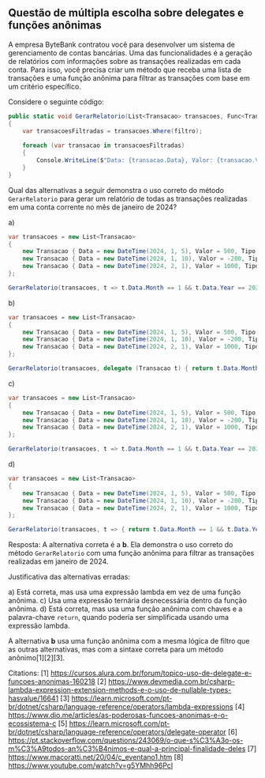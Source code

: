 ## Questão de múltipla escolha sobre delegates e funções anônimas

A empresa ByteBank contratou você para desenvolver um sistema de gerenciamento de contas bancárias. Uma das funcionalidades é a geração de relatórios com informações sobre as transações realizadas em cada conta. Para isso, você precisa criar um método que receba uma lista de transações e uma função anônima para filtrar as transações com base em um critério específico.

Considere o seguinte código:

```csharp
public static void GerarRelatorio(List<Transacao> transacoes, Func<Transacao, bool> filtro)
{
    var transacoesFiltradas = transacoes.Where(filtro);
    
    foreach (var transacao in transacoesFiltradas)
    {
        Console.WriteLine($"Data: {transacao.Data}, Valor: {transacao.Valor}, Tipo: {transacao.Tipo}");
    }
}
```

Qual das alternativas a seguir demonstra o uso correto do método `GerarRelatorio` para gerar um relatório de todas as transações realizadas em uma conta corrente no mês de janeiro de 2024?

a)
```csharp
var transacoes = new List<Transacao>
{
    new Transacao { Data = new DateTime(2024, 1, 5), Valor = 500, Tipo = "Depósito" },
    new Transacao { Data = new DateTime(2024, 1, 10), Valor = -200, Tipo = "Saque" },
    new Transacao { Data = new DateTime(2024, 2, 1), Valor = 1000, Tipo = "Depósito" }
};

GerarRelatorio(transacoes, t => t.Data.Month == 1 && t.Data.Year == 2024);
```

b)
```csharp
var transacoes = new List<Transacao>
{
    new Transacao { Data = new DateTime(2024, 1, 5), Valor = 500, Tipo = "Depósito" },
    new Transacao { Data = new DateTime(2024, 1, 10), Valor = -200, Tipo = "Saque" },
    new Transacao { Data = new DateTime(2024, 2, 1), Valor = 1000, Tipo = "Depósito" }
};

GerarRelatorio(transacoes, delegate (Transacao t) { return t.Data.Month == 1 && t.Data.Year == 2024; });
```

c)
```csharp
var transacoes = new List<Transacao>
{
    new Transacao { Data = new DateTime(2024, 1, 5), Valor = 500, Tipo = "Depósito" },
    new Transacao { Data = new DateTime(2024, 1, 10), Valor = -200, Tipo = "Saque" },
    new Transacao { Data = new DateTime(2024, 2, 1), Valor = 1000, Tipo = "Depósito" }
};

GerarRelatorio(transacoes, t => t.Data.Month == 1 && t.Data.Year == 2024 ? true : false);
```

d)
```csharp
var transacoes = new List<Transacao>
{
    new Transacao { Data = new DateTime(2024, 1, 5), Valor = 500, Tipo = "Depósito" },
    new Transacao { Data = new DateTime(2024, 1, 10), Valor = -200, Tipo = "Saque" },
    new Transacao { Data = new DateTime(2024, 2, 1), Valor = 1000, Tipo = "Depósito" }
};

GerarRelatorio(transacoes, t => { return t.Data.Month == 1 && t.Data.Year == 2024; });
```

Resposta: A alternativa correta é a **b**. Ela demonstra o uso correto do método `GerarRelatorio` com uma função anônima para filtrar as transações realizadas em janeiro de 2024.

Justificativa das alternativas erradas:

a) Está correta, mas usa uma expressão lambda em vez de uma função anônima.
c) Usa uma expressão ternária desnecessária dentro da função anônima.
d) Está correta, mas usa uma função anônima com chaves e a palavra-chave `return`, quando poderia ser simplificada usando uma expressão lambda.

A alternativa **b** usa uma função anônima com a mesma lógica de filtro que as outras alternativas, mas com a sintaxe correta para um método anônimo[1][2][3].

Citations:
[1] https://cursos.alura.com.br/forum/topico-uso-de-delegate-e-funcoes-anonimas-160218
[2] https://www.devmedia.com.br/csharp-lambda-expression-extension-methods-e-o-uso-de-nullable-types-hasvalue/16641
[3] https://learn.microsoft.com/pt-br/dotnet/csharp/language-reference/operators/lambda-expressions
[4] https://www.dio.me/articles/as-poderosas-funcoes-anonimas-e-o-ecossistema-c
[5] https://learn.microsoft.com/pt-br/dotnet/csharp/language-reference/operators/delegate-operator
[6] https://pt.stackoverflow.com/questions/243069/o-que-s%C3%A3o-os-m%C3%A9todos-an%C3%B4nimos-e-qual-a-principal-finalidade-deles
[7] https://www.macoratti.net/20/04/c_eventano1.htm
[8] https://www.youtube.com/watch?v=g5YMhh96PcI